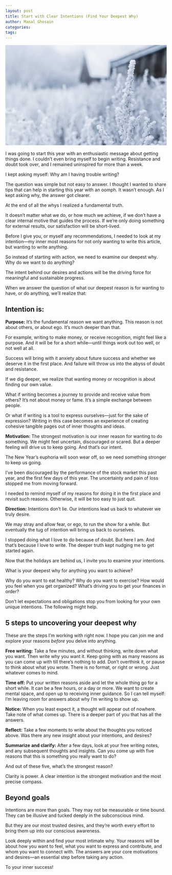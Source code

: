 ```yaml
---
layout: post
title: Start with Clear Intentions (Find Your Deepest Why)
author: Manal Ghosain
categories:
tags:
---
```


![White field](/images/white-field.jpg)

I was going to start this year with an enthusiastic message about getting things done. I couldn’t even bring myself to begin writing. Resistance and doubt took over, and I remained uninspired for more than a week.

I kept asking myself:  Why am I having trouble writing?

The question was simple but not easy to answer. I thought I wanted to share tips that can help in starting this year with an oomph. It wasn’t enough. As I kept asking why, the answer got clearer.

At the end of all the whys I realized a fundamental truth.

It doesn’t matter what we do, or how much we achieve, if we don’t have a clear internal motive that guides the process. If we’re only doing something for external results, our satisfaction will be short-lived.

Before I give you, or myself any recommendations, I needed to look at my intention—my inner most reasons for not only wanting to write this article, but wanting to write anything.

So instead of starting with action, we need to examine our deepest why. Why do we want to do anything?

The intent behind our desires and actions will be the driving force for meaningful and sustainable progress.

When we answer the question of what our deepest reason is for wanting to have, or do anything, we’ll realize that:

## Intention is:

**Purpose:** It’s the fundamental reason we want anything. This reason is not about others, or about ego. It’s much deeper than that. 

For example, writing to make money, or receive recognition, might feel like a purpose. And it will be for a short while—until things work out too well, or not well at all.

Success will bring with it anxiety about future success and whether we deserve it in the first place. And failure will throw us into the abyss of doubt and resistance.

If we dig deeper, we realize that wanting money or recognition is about finding our own value. 

What if writing becomes a journey to provide and receive value from others? It’s not about money or fame. It’s a simple exchange between people. 

Or what if writing is a tool to express ourselves—just for the sake of expression? Writing in this case becomes an experience of creating cohesive tangible pages out of inner thoughts and ideas.

**Motivation:** The strongest motivation is our inner reason for wanting to do something. We might feel uncertain, discouraged or scared. But a deeper feeling will drive us to keep going. And that’s our intent. 

The New Year’s euphoria will soon wear off, so we need something stronger to keep us going.

I’ve been discouraged by the performance of the stock market this past year, and the first few days of this year. The uncertainty and pain of loss stopped me from moving forward. 

I needed to remind myself of my reasons for doing it in the first place and revisit such reasons. Otherwise, it will be too easy to just quit.

**Direction:** Intentions don’t lie. Our intentions lead us back to whatever we truly desire. 

We may stray and allow fear, or ego, to run the show for a while. But eventually the tug of intention will bring us back to ourselves.

I stopped doing what I love to do because of doubt. But here I am. And that’s because I love to write. The deeper truth kept nudging me to get started again.

Now that the holidays are behind us, I invite you to examine your intentions. 

What is your deepest why for anything you want to achieve?

Why do you want to eat healthy? Why do you want to exercise? How would you feel when you get organized? What’s driving you to get your finances in order?

Don’t let expectations and obligations stop you from looking for your own unique intentions. The following might help.

## 5 steps to uncovering your deepest why

These are the steps I’m working with right now. I hope you can join me and explore your reasons _before_ you delve into anything. 

**Free writing:** Take a few minutes, and without thinking, write down what you want. Then write why you want it. Keep going with as many reasons as you can come up with till there’s nothing to add. Don’t overthink it, or pause to think about what you wrote. There is no format, or right or wrong. Just whatever comes to mind.

**Time off:** Put your written reasons aside and let the whole thing go for a short while. It can be a few hours, or a day or more. We want to create mental space, and open up to receiving inner guidance. So I can tell myself: I’m leaving room for answers about why I’m writing to show up.

**Notice:** When you least expect it, a thought will appear out of nowhere. Take note of what comes up. There is a deeper part of you that has all the answers. 

**Reflect:** Take a few moments to write about the thoughts you noticed above. Was there any new insight about your intentions, and desires?

**Summarize** **and clarify:** After a few days, look at your free writing notes, and any subsequent thoughts and insights. Can you come up with five reasons that this is something you really want to do?

And out of these five, what’s the strongest reason? 

Clarity is power. A clear intention is the strongest motivation and the most precise compass.

## Beyond goals

Intentions are more than goals. They may not be measurable or time bound. They can be illusive and tucked deeply in the subconscious mind. 

But they are our most trusted desires, and they’re worth every effort to bring them up into our conscious awareness.

Look deeply within and find your most intimate why. Your reasons will be about how you want to feel, what you want to express and contribute, and whom you want to connect with. The answers are your core motivations and desires—an essential step before taking any action.

To your inner success!